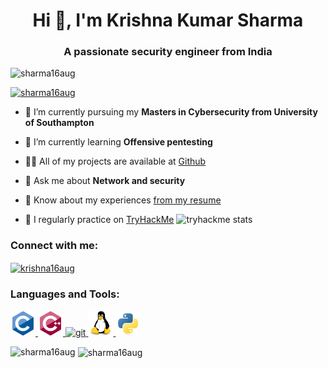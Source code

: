 <h1 align="center">Hi 👋, I'm Krishna Kumar Sharma</h1>
<h3 align="center">A passionate security engineer from India</h3>

<p align="left"> <img src="https://komarev.com/ghpvc/?username=sharma16aug&label=Profile%20views&color=0e75b6&style=flat" alt="sharma16aug" /> </p>

<p align="left"> <a href="https://github.com/ryo-ma/github-profile-trophy"><img src="https://github-profile-trophy.vercel.app/?username=sharma16aug" alt="sharma16aug" /></a> </p>

- 🔭 I’m currently pursuing my **Masters in Cybersecurity from University of Southampton**

- 🌱 I’m currently learning **Offensive pentesting**

- 👨‍💻 All of my projects are available at [Github](https://github.com/sharma16aug)

- 💬 Ask me about **Network and security**

- 📄 Know about my experiences [from my resume]([https://drive.google.com/file/d/1LKL-56O9xx4FYhjuPejKjMUqomMbKTHV/view?usp=sharing](https://drive.google.com/file/d/1YKqiqwo3GviuKQNGnUf6LOkFXdOcZ_kE/view?usp=sharing))

- 📝 I regularly practice on [TryHackMe](https://tryhackme.com/p/krishna16aug)
![tryhackme stats](https://raw.githubusercontent.com/krishna16aug/krishna16aug/master/assets/thm_propic.png)

<h3 align="left">Connect with me:</h3>
<p align="left">
<a href="https://linkedin.com/in/krishna16aug" target="blank"><img align="center" src="https://raw.githubusercontent.com/rahuldkjain/github-profile-readme-generator/master/src/images/icons/Social/linked-in-alt.svg" alt="krishna16aug" height="30" width="40" /></a>
</p>

<h3 align="left">Languages and Tools:</h3>
<p align="left"> <a href="https://www.cprogramming.com/" target="_blank" rel="noreferrer"> <img src="https://raw.githubusercontent.com/devicons/devicon/master/icons/c/c-original.svg" alt="c" width="40" height="40"/> </a> <a href="https://www.w3schools.com/cpp/" target="_blank" rel="noreferrer"> <img src="https://raw.githubusercontent.com/devicons/devicon/master/icons/cplusplus/cplusplus-original.svg" alt="cplusplus" width="40" height="40"/> </a> <a href="https://git-scm.com/" target="_blank" rel="noreferrer"> <img src="https://www.vectorlogo.zone/logos/git-scm/git-scm-icon.svg" alt="git" width="40" height="40"/> </a> <a href="https://www.linux.org/" target="_blank" rel="noreferrer"> <img src="https://raw.githubusercontent.com/devicons/devicon/master/icons/linux/linux-original.svg" alt="linux" width="40" height="40"/> </a> <a href="https://www.python.org" target="_blank" rel="noreferrer"> <img src="https://raw.githubusercontent.com/devicons/devicon/master/icons/python/python-original.svg" alt="python" width="40" height="40"/> </a> </p>

<p><img align="left" src="https://github-readme-stats.vercel.app/api/top-langs?username=sharma16aug&show_icons=true&locale=en&layout=compact" alt="sharma16aug" /></p>

<p>&nbsp;<img align="center" src="https://github-readme-stats.vercel.app/api?username=sharma16aug&show_icons=true&locale=en" alt="sharma16aug" /></p>
